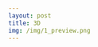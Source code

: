 ```yaml
---
layout: post
title: 3D
img: /img/1_preview.png
---
```


<div class="img_row">
	<img class="right" src="{{ site.baseurl }}/img/1.png" alt="" title="1"/>
</div>
<div class="img_row">
	<img class="col three" src="{{ site.baseurl }}/img/3.png" alt="" title="2"/>
</div>
<div class="img_row">
	<img class="col three" src="{{ site.baseurl }}/img/4.png" alt="" title="3"/>
</div>

<div class="img_row">
	<img class="col three" src="{{ site.baseurl }}/img/5.jpg" alt="" title="4"/>
</div>
